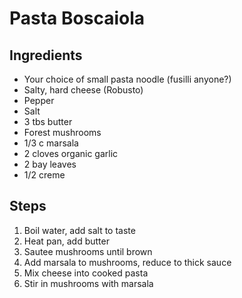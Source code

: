 # Pasta Boscaiola

## Ingredients
* Your choice of small pasta noodle (fusilli anyone?)
* Salty, hard cheese (Robusto)
* Pepper
* Salt
* 3 tbs butter
* Forest mushrooms 
* 1/3 c marsala
* 2 cloves organic garlic
* 2 bay leaves
* 1/2 creme

## Steps
1. Boil water, add salt to taste
2. Heat pan, add butter
3. Sautee mushrooms until brown
4. Add marsala to mushrooms, reduce to thick sauce
5. Mix cheese into cooked pasta
6. Stir in mushrooms with marsala